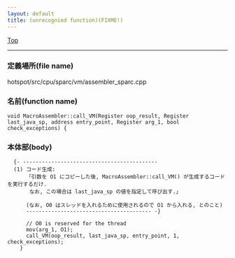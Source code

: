 ```yaml
---
layout: default
title: (unrecognied function)(FIXME!)
---
```

[Top](../index.html)

--- 
### 定義場所(file name)
hotspot/src/cpu/sparc/vm/assembler_sparc.cpp

### 名前(function name)
```
void MacroAssembler::call_VM(Register oop_result, Register last_java_sp, address entry_point, Register arg_1, bool check_exceptions) {
```

### 本体部(body)
```
  {- -------------------------------------------
  (1) コード生成:
      「引数を O1 にコピーした後, MacroAssembler::call_VM() が生成するコードを実行するだけ.
       なお, この場合は last_java_sp の値を指定して呼び出す.」
    
      (なお, O0 はスレッドを入れるために使用されるので O1 から入れる, とのこと)
      ---------------------------------------- -}

	  // O0 is reserved for the thread
	  mov(arg_1, O1);
	  call_VM(oop_result, last_java_sp, entry_point, 1, check_exceptions);
	}
	
```


